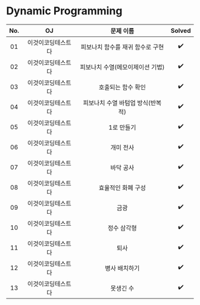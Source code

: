 # Dynamic Programming


|          No.          |        OJ        |        문제 이름         |        Solved         |
| :-----: |  :--------: |:---------------------: | :-----: |
| 01 | 이것이코딩테스트다 | 피보나치 함수를 재귀 함수로 구현 | ✔️ |
| 02 | 이것이코딩테스트다 | 피보나치 수열(메모이제이션 기법) | ✔️ |
| 03 | 이것이코딩테스트다 | 호출되는 함수 확인 | ✔️ |
| 04 | 이것이코딩테스트다 | 피보나치 수열 바텀업 방식(반복적) | ✔️ |
| 05 | 이것이코딩테스트다 | 1로 만들기 | ✔️ |
| 06 | 이것이코딩테스트다 | 개미 전사 | ✔️ |
| 07 | 이것이코딩테스트다 | 바닥 공사 | ✔️ |
| 08 | 이것이코딩테스트다 | 효율적인 화폐 구성 | ✔️ |
| 09 | 이것이코딩테스트다 | 금광 | ✔️ |
| 10 | 이것이코딩테스트다 | 정수 삼각형 | ✔️ |
| 11 | 이것이코딩테스트다 | 퇴사 | ✔️ |
| 12 | 이것이코딩테스트다 | 병사 배치하기 | ✔️ |
| 13 | 이것이코딩테스트다 | 못생긴 수 | ✔️ |